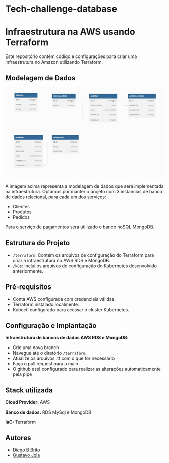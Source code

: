 # Tech-challenge-database

# Infraestrutura na AWS usando Terraform

Este repositório contém código e configurações para criar uma infraestrutura no Amazon utilizando Terraform.

## Modelagem de Dados

![Modelagem de Dados](https://github.com/Diegobbrito/tech-challenge-database/blob/main/Modelagem_BD.jpg?raw=true)

A imagem acima representa a modelagem de dados que será implementada na infraestrutura.
Optamos por manter o projeto com 3 instancias de banco de dados relacional, para cada um dos serviços: 
 - Clientes
 - Produtos
 - Pedidos

Para o serviço de pagamentos sera utilizado o banco noSQL MongoDB.

## Estrutura do Projeto

- `/terraform`: Contém os arquivos de configuração do Terraform para criar a infraestrutura no AWS RDS e MongoDB.
- `/k8s`: Inclui os arquivos de configuração do Kubernetes desenvolvido anteriormente.

## Pré-requisitos

- Conta AWS configurada com credenciais válidas.
- Terraform instalado localmente.
- Kubectl configurado para acessar o cluster Kubernetes.

## Configuração e Implantação

 **Infraestrutura de bancos de dados AWS RDS e MongoDB**:
   - Crie uma nova branch
   - Navegue até o diretório `/terraform`.
   - Atualize os arquivos .tf com o que for necessário
   - Faça o pull request para a main
   - O github está configurado para realizar as alterações automaticamente pela pipe

## Stack utilizada
**Cloud Provider:** AWS

**Banco de dados:** RDS MySql e MongoDB

**IaC:** Terraform


## Autores

- [Diego B Brito](https://github.com/Diegobbrito)
- [Gustavo Joia](https://github.com/GustavoJoiaP)
